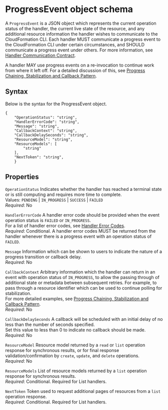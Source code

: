# ProgressEvent object schema<a name="resource-type-test-progressevent"></a>

A `ProgressEvent` is a JSON object which represents the current operation status of the handler, the current live state of the resource, and any additional resource information the handler wishes to communicate to the CloudFormation CLI\. Each handler MUST communicate a progress event to the CloudFormation CLI under certain circumstances, and SHOULD communicate a progress event under others\. For more information, see [Handler Communication Contract](https://docs.aws.amazon.com/cloudformation-cli/latest/userguide/resource-type-test-contract.html#resource-type-test-contract-communication)\.

A handler MAY use progress events on a re\-invocation to continue work from where it left off\. For a detailed discussion of this, see [Progress Chaining, Stabilization and Callback Pattern](https://docs.aws.amazon.com/cloudformation-cli/latest/userguide/resource-type-develop-stabilize.html)\.

## Syntax<a name="resource-type-test-progressevent-syntax"></a>

Below is the syntax for the ProgressEvent object\.

```
{
    "OperationStatus": "string",
    "HandlerErrorCode": "string",
    "Message": "string",
    "CallbackContext": "string",
    "CallbackDelaySeconds": "string",
    "ResourceModel": "string",
    "ResourceModels": [
        "string"
    ],
    "NextToken": "string",
    }
```

## Properties<a name="resource-type-schema-properties"></a>

`OperationStatus`  <a name="progressevent-properties-OperationStatus"></a>
Indicates whether the handler has reached a terminal state or is still computing and requires more time to complete\.  
Values: `PENDING` \| `IN_PROGRESS` \| `SUCCESS` \| `FAILED`  
 *Required*: No

`HandlerErrorCode`  <a name="progressevent-properties-HandlerErrorCode"></a>
A handler error code should be provided when the event operation status is `FAILED` or `IN_PROGRESS`\.  
For a list of handler error codes, see [Handler Error Codes](https://docs.aws.amazon.com/cloudformation-cli/latest/userguide/resource-type-test-contract-errors.html)\.  
 *Required*: Conditional\. A handler error codes MUST be returned from the handler whenever there is a progress event with an operation status of `FAILED`\.

`Message`  <a name="progressevent-properties-Message"></a>
Information which can be shown to users to indicate the nature of a progress transition or callback delay\.  
 *Required*: No

`CallbackContext`  <a name="progressevent-properties-CallbackContext"></a>
Arbitrary information which the handler can return in an event with operation status of `IN_PROGRESS`, to allow the passing through of additional state or metadata between subsequent retries\. For example, to pass through a resource identifier which can be used to continue polling for stabilization\.  
For more detailed examples, see [Progress Chaining, Stabilization and Callback Pattern](https://docs.aws.amazon.com/cloudformation-cli/latest/userguide/resource-type-develop-stabilize.html)\.  
 *Required*: No

`CallbackDelaySeconds`  <a name="progressevent-properties-CallbackDelaySeconds"></a>
A callback will be scheduled with an initial delay of no less than the number of seconds specified\.  
Set this value to less than 0 to indicate no callback should be made\.  
 *Required*: No

`ResourceModel`  <a name="progressevent-properties-ResourceModel"></a>
Resource model returned by a `read` or `list` operation response for synchronous results, or for final response validation/confirmation by `create`, `update`, and `delete` operations\.  
 *Required*: No

`ResourceModels`  <a name="progressevent-properties-ResourceModels"></a>
List of resource models returned by a `list` operation response for synchronous results\.  
 *Required*: Conditional\. Required for List handlers\.

`NextToken`  <a name="progressevent-properties-NextToken"></a>
Token used to request additional pages of resources from a `list` operation response\.  
 *Required*: Conditional\. Required for List handlers\.
